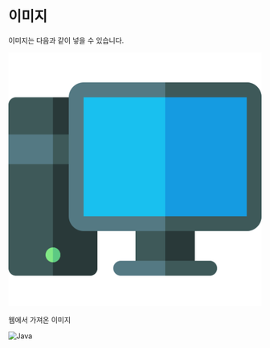 # 이미지

이미지는 다음과 같이 넣을 수 있습니다.

![컴퓨터 이미지](computer.png)

웹에서 가져온 이미지  

![Java](https://upload.wikimedia.org/wikipedia/commons/thumb/7/79/Spring_Boot.svg/120px-Spring_Boot.svg.png)